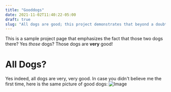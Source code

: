 ```yaml
---
title: "Gooddogs"
date: 2021-11-02T11:40:22-05:00
draft: true
slug: "All dogs are good; this project demonstrates that beyond a doubt"
---
```

This is a sample project page that emphasizes the fact that those two dogs there? Yes *those* dogs? Those dogs are **very** good!

# All Dogs?

Yes indeed, all dogs are very, very good. In case you didn't believe me the first time, here is the same picture of good dogs: ![Image](/images/gooddogs.jpg)
